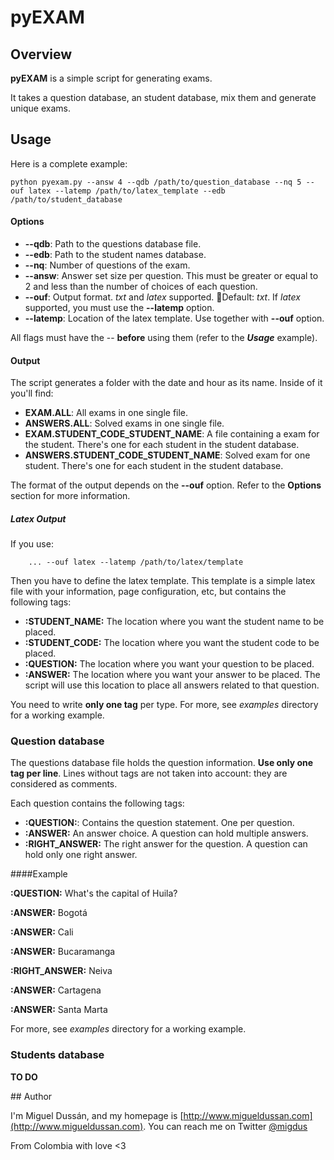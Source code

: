 # pyEXAM

## Overview
**pyEXAM** is a simple script for generating exams.

It takes a question database, an student database, mix them and generate unique exams.

## Usage

Here is a complete example:

	python pyexam.py --answ 4 --qdb /path/to/question_database --nq 5 --ouf latex --latemp /path/to/latex_template --edb /path/to/student_database

#### Options 

* **--qdb**: Path to the questions database file.
* **--edb**: Path to the student names database.
* **--nq**: Number of questions of the exam.
* **--answ**: Answer set size per question. This must be greater or equal to 2 and less than the number of choices of each question.
* **--ouf**: Output format. *txt* and *latex* supported. Default: *txt*. If *latex* supported, you must use the **--latemp** option.
* **--latemp**: Location of the latex template. Use together with **--ouf** option.

All flags must have the -- **before** using them  (refer to the ***Usage*** example).

#### Output

The script generates a folder with the date and hour as its name. Inside of it you'll find:

* **EXAM.ALL**: All exams in one single file.
* **ANSWERS.ALL**: Solved exams in one single file.
* **EXAM.STUDENT_CODE_STUDENT_NAME**: A file containing a exam for the student. There's one for each student in the student database.
* **ANSWERS.STUDENT_CODE_STUDENT_NAME**: Solved exam for one student.  There's one for each student in the student database.

The format of the output depends on the **--ouf** option. Refer to the **Options** section for more information.

##### Latex Output

If you use:

		... --ouf latex --latemp /path/to/latex/template
Then you have to define the latex template. This template is a simple latex file with your information, page configuration, etc, but contains the following tags:

* **:STUDENT_NAME:** The location where you want the student name to be placed.
* **:STUDENT_CODE:** The location where you want the student code to be placed.
* **:QUESTION:** The location where you want your question to be placed.
* **:ANSWER:** The location where you want your answer to be placed. The script will use this location to place all answers related to that question.

You need to write **only one tag** per type. For more, see *examples* directory for a working example.

### Question database

The questions database file holds the question information. **Use only one tag per line**. Lines without tags are not taken into account: they are considered as comments.

Each question contains the following tags:

* **:QUESTION:**: Contains the question statement. One per question.
* **:ANSWER:** An answer choice. A question can hold multiple answers.
* **:RIGHT_ANSWER:** The right answer for the question. A question can hold only one right answer.

####Example 

**:QUESTION:** What's the capital of Huila?

**:ANSWER:** Bogotá

**:ANSWER:** Cali

**:ANSWER:** Bucaramanga

**:RIGHT_ANSWER:** Neiva

**:ANSWER:** Cartagena

**:ANSWER:** Santa Marta

For more, see *examples* directory for a working example.

### Students database 

**TO DO**

## Author

I'm Miguel Dussán, and my homepage is [http://www.migueldussan.com](http://www.migueldussan.com). You can reach me on Twitter [@migdus](http://twitter.com/migdus)

From Colombia with love <3